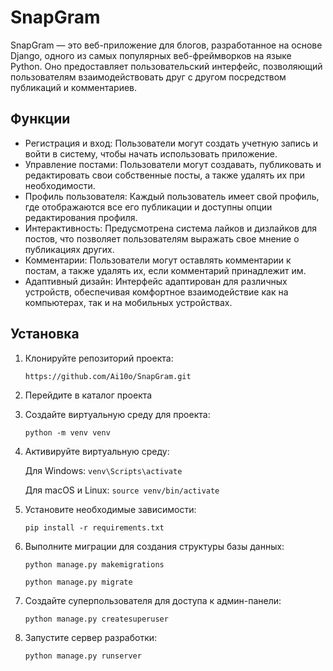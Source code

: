 # SnapGram

SnapGram — это веб-приложение для блогов, разработанное на основе Django, одного из самых популярных веб-фреймворков на языке Python. Оно предоставляет пользовательский интерфейс, позволяющий пользователям взаимодействовать друг с другом посредством публикаций и комментариев.

## Функции

- Регистрация и вход: Пользователи могут создать учетную запись и войти в систему, чтобы начать использовать приложение.
- Управление постами: Пользователи могут создавать, публиковать и редактировать свои собственные посты, а также удалять их при необходимости.
- Профиль пользователя: Каждый пользователь имеет свой профиль, где отображаются все его публикации и доступны опции редактирования профиля.
- Интерактивность: Предусмотрена система лайков и дизлайков для постов, что позволяет пользователям выражать свое мнение о публикациях других.
- Комментарии: Пользователи могут оставлять комментарии к постам, а также удалять их, если комментарий принадлежит им.
- Адаптивный дизайн: Интерфейс адаптирован для различных устройств, обеспечивая комфортное взаимодействие как на компьютерах, так и на мобильных устройствах.

## Установка

1. Клонируйте репозиторий проекта:

   `https://github.com/Ai10o/SnapGram.git`

2. Перейдите в каталог проекта

4. Создайте виртуальную среду для проекта:

   `python -m venv venv`

5. Активируйте виртуальную среду:

   Для Windows:
   `venv\Scripts\activate`
   
   Для macOS и Linux:
   `source venv/bin/activate`
   
6. Установите необходимые зависимости:

   `pip install -r requirements.txt`

7. Выполните миграции для создания структуры базы данных:

   `python manage.py makemigrations`
   
   `python manage.py migrate`

8. Создайте суперпользователя для доступа к админ-панели:

   `python manage.py createsuperuser`

9. Запустите сервер разработки:

   `python manage.py runserver`
